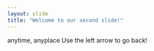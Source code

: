 ```yaml
---
layout: slide
title: "Welcome to our second slide!"
---
```

anytime, anyplace
Use the left arrow to go back!
